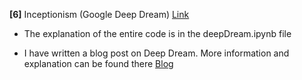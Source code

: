 **[6]** Inceptionism (Google Deep Dream)
[Link](https://ai.googleblog.com/2015/06/inceptionism-going-deeper-into-neural.html)

- The explanation of the entire code is in the deepDream.ipynb file

- I have written a blog post on Deep Dream. More information and explanation can be found there
[Blog](https://dev.to/subhadityamukherjee/do-you-dream-of-me-a-tutorial-on-deepdream-3mip)
